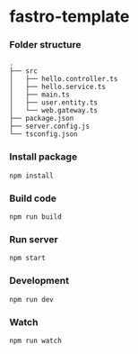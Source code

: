 # fastro-template

### Folder structure
```
.
├── src
│   ├── hello.controller.ts
│   ├── hello.service.ts
│   ├── main.ts
│   ├── user.entity.ts
│   └── web.gateway.ts
├── package.json
├── server.config.js
└── tsconfig.json
```

### Install package
```
npm install
```

### Build code
```
npm run build
```

### Run server
```
npm start
```

### Development
```
npm run dev
```

### Watch
```
npm run watch
```